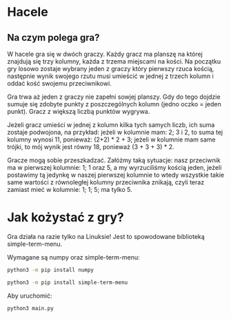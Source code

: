 # Hacele

## Na czym polega gra?

W hacele gra się w dwóch graczy. Każdy gracz ma planszę na której znajdują się trzy kolumny, każda z trzema miejscami na kości. Na początku gry losowo zostaje wybrany jeden z graczy który pierwszy rzuca kością, następnie wynik swojego rzutu musi umieścić w jednej z trzech kolumn i oddać kość swojemu przeciwnikowi.

Gra trwa aż jeden z graczy nie zapełni sowjej planszy. Gdy do tego dojdzie sumuje się zdobyte punkty z poszczególnych kolumn (jedno oczko = jeden punkt). Gracz z większą liczbą punktów wygrywa.

Jeżeli gracz umieści  w jednej z kolumn kilka tych samych liczb, ich suma zostaje podwojona, na przykład: jeżeli w kolumnie mam: 2; 3 i 2, to suma tej kolumny wynosi 11, ponieważ: (2+2) * 2 + 3; jeżeli w kolumnie mam same trójki, to mój wynik jest równy 18, ponieważ (3 + 3 + 3) * 2.

Gracze mogą sobie przeszkadzać. Załóżmy taką sytuacje: nasz przeciwnik ma w pierwszej kolumnie: 1; 1 oraz 5, a my wyrzuciliśmy kością jeden, jeżeli postawimy tą jedynkę w naszej pierwszej kolumnie to wtedy wszystkie takie same wartości z równoległej kolumny przeciwnika znikają, czyli teraz zamiast mieć w kolumnie: 1; 1; 5; ma tylko 5.

# Jak kożystać z gry?

Gra działa na razie tylko na Linuksie! Jest to spowodowane biblioteką simple-term-menu.

Wymagane są numpy oraz simple-term-menu:

```bash
python3 -m pip install numpy
```
```bash
python3 -m pip install simple-term-menu
```

Aby uruchomić: 
```bash
python3 main.py
```
